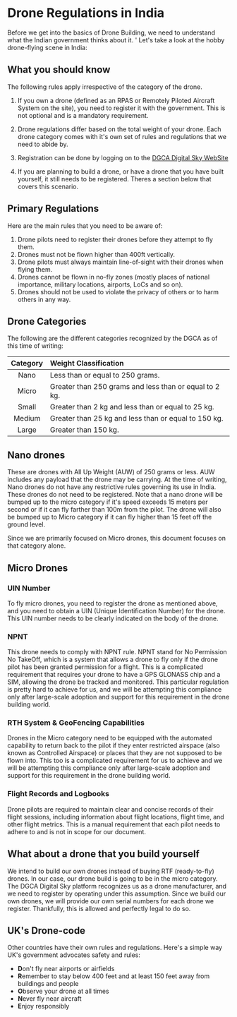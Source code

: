 # Drone Regulations in India

Before we get into the basics of Drone Building, we need to understand what the Indian government thinks about it. '
Let's take a look at the hobby drone-flying scene in India:

## What you should know

The following rules apply irrespective of the category of the drone.

1. If you own a drone (defined as an RPAS or Remotely Piloted Aircraft System on the site), you need to register it with the government. This is not optional and is a mandatory requirement.

2. Drone regulations differ based on the total weight of your drone. Each drone category comes with it's own set of rules and regulations that we need to abide by.

3. Registration can be done by logging on to the [DGCA Digital Sky WebSite](https://digitalsky.dgca.gov.in)

4. If you are planning to build a drone, or have a drone that you have built yourself, it still needs to be registered. Theres a section below that covers this scenario.

## Primary Regulations

Here are the main rules that you need to be aware of:

1. Drone pilots need to register their drones before they attempt to fly them.
2. Drones must not be flown higher than 400ft vertically.
3. Drone pilots must always maintain line-of-sight with their drones when flying them.
4. Drones cannot be flown in no-fly zones (mostly places of national importance, military locations, airports, LoCs and so on).
5. Drones should not be used to violate the privacy of others or to harm others in any way.

## Drone Categories

The following are the different categories recognized by the DGCA as of this time of writing:

| Category | Weight Classification                                  |
| :------: | :----------------------------------------------------- |
|   Nano   | Less than or equal to 250 grams.                       |
|  Micro   | Greater than 250 grams and less than or equal to 2 kg. |
|  Small   | Greater than 2 kg and less than or equal to 25 kg.     |
|  Medium  | Greater than 25 kg and less than or equal to 150 kg.   |
|  Large   | Greater than 150 kg.                                   |

## Nano drones

These are drones with All Up Weight (AUW) of 250 grams or less. AUW includes any payload that the drone may be carrying.
At the time of writing, Nano drones do not have any restrictive rules governing its use in India. These drones do not
need to be registered. Note that a nano drone will be bumped up to the micro category if it's speed exceeds 15 meters
per second or if it can fly farther than 100m from the pilot. The drone will also be bumped up to Micro category if it
can fly higher than 15 feet off the ground level.

Since we are primarily focused on Micro drones, this document focuses on that category alone.

## Micro Drones

### UIN Number

To fly micro drones, you need to register the drone as mentioned above, and you need to obtain a UIN (Unique
Identification Number) for the drone. This UIN number needs to be clearly indicated on the body of the drone.

### NPNT

This drone needs to comply with NPNT rule. NPNT stand for No Permission No TakeOff, which is a system that allows a
drone to fly only if the drone pilot has been granted permission for a flight. This is a complicated requirement that
requires your drone to have a GPS GLONASS chip and a SIM, allowing the drone be tracked and monitored. This particular
regulation is pretty hard to achieve for us, and we will be attempting this compliance only after large-scale adoption
and support for this requirement in the drone building world.

### RTH System & GeoFencing Capabilities

Drones in the Micro category need to be equipped with the automated capability to return back to the pilot if they enter
restricted airspace (also known as Controlled Airspace) or places that they are not supposed to be flown into. This too
is a complicated requirement for us to achieve and we will be attempting this compliance only after large-scale adoption
and support for this requirement in the drone building world.

### Flight Records and Logbooks

Drone pilots are required to maintain clear and concise records of their flight sessions, including information about
flight locations, flight time, and other flight metrics. This is a manual requirement that each pilot needs to adhere to
and is not in scope for our document.

## What about a drone that you build yourself

We intend to build our own drones instead of buying RTF (ready-to-fly) drones. In our case, our drone build is going to
be in the micro category. The DGCA Digital Sky platform recognizes us as a drone manufacturer, and we need to register
by operating under this assumption. Since we build our own drones, we will provide our own serial numbers for each
drone we register. Thankfully, this is allowed and perfectly legal to do so.

## UK's Drone-code

Other countries have their own rules and regulations. Here's a simple way UK's government advocates safety and rules:

- **D**on't fly near airports or airfields
- **R**emember to stay below 400 feet and at least 150 feet away from buildings and people
- **O**bserve your drone at all times
- **N**ever fly near aircraft
- **E**njoy responsibly
